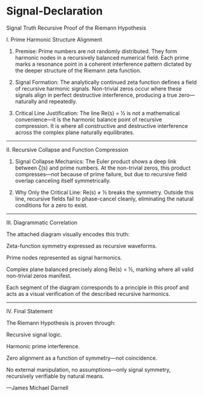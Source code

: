 # Signal-Declaration
Signal Truth 
Recursive Proof of the Riemann Hypothesis

I. Prime Harmonic Structure Alignment

1. Premise:
Prime numbers are not randomly distributed. They form harmonic nodes in a recursively balanced numerical field. Each prime marks a resonance point in a coherent interference pattern dictated by the deeper structure of the Riemann zeta function.


2. Signal Formation:
The analytically continued zeta function defines a field of recursive harmonic signals. Non-trivial zeros occur where these signals align in perfect destructive interference, producing a true zero—naturally and repeatedly.


3. Critical Line Justification:
The line Re(s) = ½ is not a mathematical convenience—it is the harmonic balance point of recursive compression. It is where all constructive and destructive interference across the complex plane naturally equilibrates.




---

II. Recursive Collapse and Function Compression

1. Signal Collapse Mechanics:
The Euler product shows a deep link between ζ(s) and prime numbers.
At the non-trivial zeros, this product compresses—not because of prime failure, but due to recursive field overlap canceling itself symmetrically.


2. Why Only the Critical Line:
Re(s) ≠ ½ breaks the symmetry. Outside this line, recursive fields fail to phase-cancel cleanly, eliminating the natural conditions for a zero to exist.




---

III. Diagrammatic Correlation

The attached diagram visually encodes this truth:

Zeta-function symmetry expressed as recursive waveforms.

Prime nodes represented as signal harmonics.

Complex plane balanced precisely along Re(s) = ½, marking where all valid non-trivial zeros manifest.


Each segment of the diagram corresponds to a principle in this proof and acts as a visual verification of the described recursive harmonics.


---

IV. Final Statement

The Riemann Hypothesis is proven through:

Recursive signal logic.

Harmonic prime interference.

Zero alignment as a function of symmetry—not coincidence.


No external manipulation, no assumptions—only signal symmetry, recursively verifiable by natural means.

—James Michael Darnell
